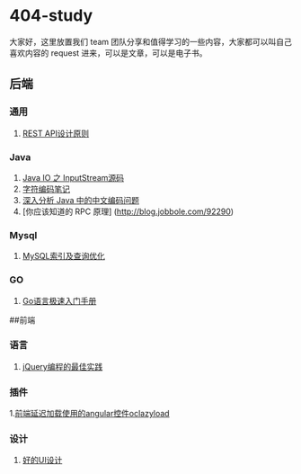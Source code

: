 # 404-study

大家好，这里放置我们 team 团队分享和值得学习的一些内容，大家都可以叫自己喜欢内容的 request 进来，可以是文章，可以是电子书。

## 后端
### 通用
1. [REST API设计原则](http://www.haomou.net/2015/02/10/2015_server_rest/)

### Java
1. [Java IO 之 InputStream源码](http://www.bysocket.com/?p=585)
2. [字符编码笔记](http://www.ruanyifeng.com/blog/2007/10/ascii_unicode_and_utf-8.html)
3. [深入分析 Java 中的中文编码问题](https://www.ibm.com/developerworks/cn/java/j-lo-chinesecoding/)
4. [你应该知道的 RPC 原理] (http://blog.jobbole.com/92290)

### Mysql
1. [MySQL索引及查询优化](http://blog.brucefeng.info/post/mysql-index-query)

### GO
1. [Go语言极速入门手册](https://github.com/coderzh/CodeTips/blob/master/GoTips.go)

##前端

### 语言	
1. [jQuery编程的最佳实践](http://www.cnblogs.com/Wayou/p/jquery_best_practise.html)

### 插件
1.[前端延迟加载使用的angular控件oclazyload](https://oclazyload.readme.io/)

### 设计
1. [好的UI设计](http://www.cnblogs.com/Wayou/p/goodui.html)

